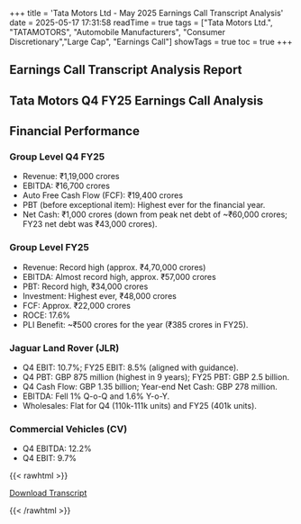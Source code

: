 +++
title = 'Tata Motors Ltd - May 2025 Earnings Call Transcript Analysis'
date = 2025-05-17 17:31:58
readTime = true
tags = ["Tata Motors Ltd.", "TATAMOTORS", "Automobile Manufacturers", "Consumer Discretionary","Large Cap", "Earnings Call"]
showTags = true
toc = true
+++



## Earnings Call Transcript Analysis Report
## Tata Motors Q4 FY25 Earnings Call Analysis

## Financial Performance

### Group Level Q4 FY25

*   Revenue: ₹1,19,000 crores
*   EBITDA: ₹16,700 crores
*   Auto Free Cash Flow (FCF): ₹19,400 crores
*   PBT (before exceptional item): Highest ever for the financial year.
*   Net Cash: ₹1,000 crores (down from peak net debt of ~₹60,000 crores; FY23 net debt was ₹43,000 crores).

### Group Level FY25

*   Revenue: Record high (approx. ₹4,70,000 crores)
*   EBITDA: Almost record high, approx. ₹57,000 crores
*   PBT: Record high, ₹34,000 crores
*   Investment: Highest ever, ₹48,000 crores
*   FCF: Approx. ₹22,000 crores
*   ROCE: 17.6%
*   PLI Benefit: ~₹500 crores for the year (₹385 crores in FY25).

### Jaguar Land Rover (JLR)

*   Q4 EBIT: 10.7%; FY25 EBIT: 8.5% (aligned with guidance).
*   Q4 PBT: GBP 875 million (highest in 9 years); FY25 PBT: GBP 2.5 billion.
*   Q4 Cash Flow: GBP 1.35 billion; Year-end Net Cash: GBP 278 million.
*   EBITDA: Fell 1% Q-o-Q and 1.6% Y-o-Y.
*   Wholesales: Flat for Q4 (110k-111k units) and FY25 (401k units).

### Commercial Vehicles (CV)

*   Q4 EBITDA: 12.2%
*   Q4 EBIT: 9.7%



{{< rawhtml >}}

<div class="button-container">    
    <a href="https://www.bseindia.com/stockinfo/AnnPdfOpen.aspx?Pname=80350d5e-9578-469f-bf9f-31610098f897.pdf" target="_blank" class="report-button">
      <i class="fas fa-file-pdf"></i> Download Transcript
    </a>
</div>
    
{{< /rawhtml >}}
